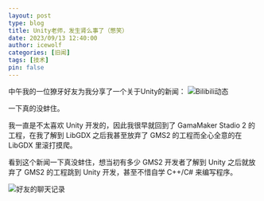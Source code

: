 ```yaml
---
layout: post
type: blog
title: Unity老师，发生肾么事了（憋笑）
date: 2023/09/13 12:40:00
author: icewolf
categories: [旧闻]
tags: [技术]
pin: false
---
```



中午我的一位獠牙好友为我分享了一个关于Unity的新闻：
![Bilibili动态](https://wolf.snowlyicewolf.club/assets/img/post/unityWhatUp-1.png)

一下真的没蚌住。

我一直是不太喜欢 Unity 开发的，因此我很早就回到了 GamaMaker Stadio 2 的工程，在我了解到 LibGDX 之后我甚至放弃了 GMS2 的工程而全心全意的在 LibGDX 里滚打摸爬。

看到这个新闻一下真没蚌住，想当初有多少 GMS2 开发者了解到 Unity 之后就放弃了 GMS2 的工程跳到 Unity 开发，甚至不惜自学 C++/C# 来编写程序。

![好友的聊天记录](https://wolf.snowlyicewolf.club/assets/img/post/unityWhatUp-2.png)
